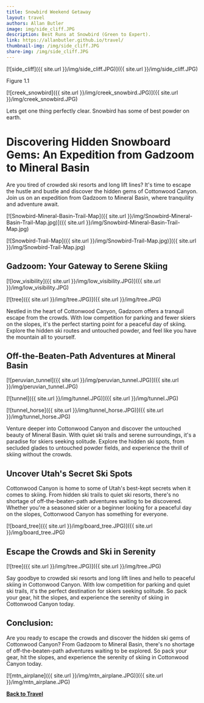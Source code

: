 ```yaml
---
title: Snowbird Weekend Getaway
layout: travel
authors: Allan Butler
image: img/side_cliff.JPG
description: Best Runs at Snowbird (Green to Expert).
link: https://allanbutler.github.io/travel/
thumbnail-img: /img/side_cliff.JPG
share-img: /img/side_cliff.JPG
---
```


[![side_cliff]({{ site.url }}/img/side_cliff.JPG)]({{ site.url }}/img/side_cliff.JPG)

Figure 1.1


[![creek_snowbird]({{ site.url }}/img/creek_snowbird.JPG)]({{ site.url }}/img/creek_snowbird.JPG)



Lets get one thing perfectly clear. Snowbird has some of best powder on earth.

# Discovering Hidden Snowboard Gems: An Expedition from Gadzoom to Mineral Basin


Are you tired of crowded ski resorts and long lift lines? It's time to escape the hustle and bustle and discover the hidden gems of Cottonwood Canyon. Join us on an expedition from Gadzoom to Mineral Basin, where tranquility and adventure await.

[![Snowbird-Mineral-Basin-Trail-Map]({{ site.url }}/img/Snowbird-Mineral-Basin-Trail-Map.jpg)]({{ site.url }}/img/Snowbird-Mineral-Basin-Trail-Map.jpg)


[![Snowbird-Trail-Map]({{ site.url }}/img/Snowbird-Trail-Map.jpg)]({{ site.url }}/img/Snowbird-Trail-Map.jpg)

## Gadzoom: Your Gateway to Serene Skiing

[![low_visibility]({{ site.url }}/img/low_visibility.JPG)]({{ site.url }}/img/low_visibility.JPG)


[![tree]({{ site.url }}/img/tree.JPG)]({{ site.url }}/img/tree.JPG)

Nestled in the heart of Cottonwood Canyon, Gadzoom offers a tranquil escape from the crowds. With low competition for parking and fewer skiers on the slopes, it's the perfect starting point for a peaceful day of skiing. Explore the hidden ski routes and untouched powder, and feel like you have the mountain all to yourself.

## Off-the-Beaten-Path Adventures at Mineral Basin

[![peruvian_tunnel]({{ site.url }}/img/peruvian_tunnel.JPG)]({{ site.url }}/img/peruvian_tunnel.JPG)

[![tunnel]({{ site.url }}/img/tunnel.JPG)]({{ site.url }}/img/tunnel.JPG)


[![tunnel_horse]({{ site.url }}/img/tunnel_horse.JPG)]({{ site.url }}/img/tunnel_horse.JPG)

Venture deeper into Cottonwood Canyon and discover the untouched beauty of Mineral Basin. With quiet ski trails and serene surroundings, it's a paradise for skiers seeking solitude. Explore the hidden ski spots, from secluded glades to untouched powder fields, and experience the thrill of skiing without the crowds.

## Uncover Utah's Secret Ski Spots

Cottonwood Canyon is home to some of Utah's best-kept secrets when it comes to skiing. From hidden ski trails to quiet ski resorts, there's no shortage of off-the-beaten-path adventures waiting to be discovered. Whether you're a seasoned skier or a beginner looking for a peaceful day on the slopes, Cottonwood Canyon has something for everyone.

[![board_tree]({{ site.url }}/img/board_tree.JPG)]({{ site.url }}/img/board_tree.JPG)


## Escape the Crowds and Ski in Serenity

[![tree]({{ site.url }}/img/tree.JPG)]({{ site.url }}/img/tree.JPG)

Say goodbye to crowded ski resorts and long lift lines and hello to peaceful skiing in Cottonwood Canyon. With low competition for parking and quiet ski trails, it's the perfect destination for skiers seeking solitude. So pack your gear, hit the slopes, and experience the serenity of skiing in Cottonwood Canyon today.

## Conclusion:

Are you ready to escape the crowds and discover the hidden ski gems of Cottonwood Canyon? From Gadzoom to Mineral Basin, there's no shortage of off-the-beaten-path adventures waiting to be explored. So pack your gear, hit the slopes, and experience the serenity of skiing in Cottonwood Canyon today.


[![mtn_airplane]({{ site.url }}/img/mtn_airplane.JPG)]({{ site.url }}/img/mtn_airplane.JPG)

[**Back to Travel**]({{page.link}})
